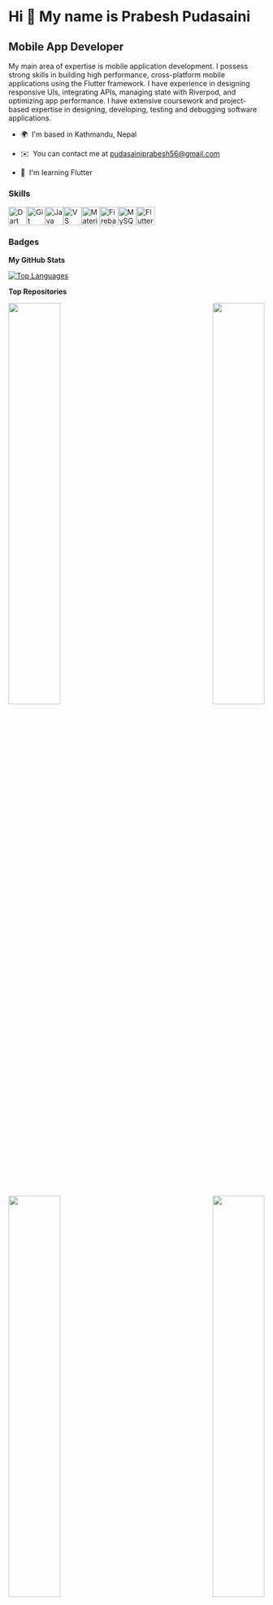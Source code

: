 Hi 👋 My name is Prabesh Pudasaini
==================================

Mobile App Developer
--------------------

My main area of expertise is mobile application development. I possess strong skills in building high performance, cross-platform mobile applications using the Flutter framework. I have experience in designing responsive UIs, integrating APIs, managing state with Riverpod, and optimizing app performance. I have extensive coursework and project-based expertise in designing, developing, testing and debugging software applications.



*   🌍  I'm based in Kathmandu, Nepal
<!--
*   🖥️  See my portfolio at [Flutter Portfolio](http://portfolio.com)
-->
*   ✉️  You can contact me at [pudasainiprabesh56@gmail.com](mailto:pudasainiprabesh56@gmail.com)
<!--
*   🚀  I'm currently working on [My App](http://myapp.com)
-->
*   🧠  I'm learning Flutter


### Skills 
<p align="left">
<a href="https://dart.dev/" target="_blank" rel="noreferrer"><img src="https://raw.githubusercontent.com/danielcranney/readme-generator/main/public/icons/skills/dart-colored.svg" width="36" height="36" alt="Dart" /></a><a href="https://git-scm.com/" target="_blank" rel="noreferrer"><img src="https://raw.githubusercontent.com/danielcranney/readme-generator/main/public/icons/skills/git-colored.svg" width="36" height="36" alt="Git" /></a><a href="https://www.oracle.com/java/" target="_blank" rel="noreferrer"><img src="https://raw.githubusercontent.com/danielcranney/readme-generator/main/public/icons/skills/java-colored.svg" width="36" height="36" alt="Java" /></a><a href="https://code.visualstudio.com/" target="_blank" rel="noreferrer"><img src="https://raw.githubusercontent.com/danielcranney/readme-generator/main/public/icons/skills/visualstudiocode.svg" width="36" height="36" alt="VS Code" /></a><a href="https://mui.com/" target="_blank" rel="noreferrer"><img src="https://raw.githubusercontent.com/danielcranney/readme-generator/main/public/icons/skills/materialui-colored.svg" width="36" height="36" alt="Material UI" /></a><a href="https://firebase.google.com/" target="_blank" rel="noreferrer"><img src="https://raw.githubusercontent.com/danielcranney/readme-generator/main/public/icons/skills/firebase-colored.svg" width="36" height="36" alt="Firebase" /></a><a href="https://www.mysql.com/" target="_blank" rel="noreferrer"><img src="https://raw.githubusercontent.com/danielcranney/readme-generator/main/public/icons/skills/mysql-colored.svg" width="36" height="36" alt="MySQL" /></a><a href="https://flutter.dev/" target="_blank" rel="noreferrer"><img src="https://raw.githubusercontent.com/danielcranney/readme-generator/main/public/icons/skills/flutter-colored.svg" width="36" height="36" alt="Flutter" /></a></p>
                    
### Badges

<b>My GitHub Stats</b>

<a href="https://github.com/prabeshpudasaini" align="left"><img src="https://github-readme-stats.vercel.app/api/top-langs/?username=prabeshpudasaini&langs_count=5&title_color=0891b2&text_color=ffffff&icon_color=0891b2&bg_color=1c1917&hide_border=true&locale=en&custom_title=Top%20%Languages" alt="Top Languages" /></a>

<b>Top Repositories</b>

<div width="100%" align="center"><a href="https://github.com/prabeshpudasaini/e2ee_chat" align="left"><img align="left" width="45%" src="https://github-readme-stats.vercel.app/api/pin/?username=prabeshpudasaini&repo=e2ee_chat&title_color=0891b2&text_color=ffffff&icon_color=0891b2&bg_color=1c1917&hide_border=true&locale=en" /></a><a href="https://github.com/prabeshpudasaini/Document_Sharing_App" align="right"><img align="right" width="45%" src="https://github-readme-stats.vercel.app/api/pin/?username=prabeshpudasaini&repo=Document_Sharing_App&title_color=0891b2&text_color=ffffff&icon_color=0891b2&bg_color=1c1917&hide_border=true&locale=en" /></a></div><br /><br /><br /><br /><br /><br /><br />

<div width="100%" align="center"><a href="https://github.com/prabeshpudasaini/Portfolio" align="left"><img align="left" width="45%" src="https://github-readme-stats.vercel.app/api/pin/?username=prabeshpudasaini&repo=Portfolio&title_color=0891b2&text_color=ffffff&icon_color=0891b2&bg_color=1c1917&hide_border=true&locale=en" /></a><a href="https://github.com/prabeshpudasaini/notes_app" align="right"><img align="right" width="45%" src="https://github-readme-stats.vercel.app/api/pin/?username=prabeshpudasaini&repo=notes_app&title_color=0891b2&text_color=ffffff&icon_color=0891b2&bg_color=1c1917&hide_border=true&locale=en" /></a></div>
